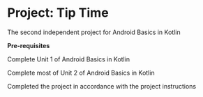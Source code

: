 <h1>Project: Tip Time</h1>

The second independent project for Android Basics in Kotlin

**Pre-requisites**

Complete Unit 1 of Android Basics in Kotlin

Complete most of Unit 2 of Android Basics in Kotlin

Completed the project in accordance with the project instructions
